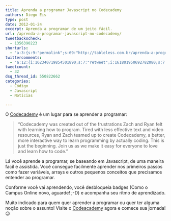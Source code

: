 ```yaml
---
title: Aprenda a programar Javascript no Codecademy
authors: Diego Eis
type: post
date: 2012-01-24
excerpt: Aprenda a programar de um jeito fácil.
url: /aprenda-a-programar-javascript-no-codecademy/
tweetbackscheck:
  - 1356390223
shorturls:
  - 'a:3:{s:9:"permalink";s:69:"http://tableless.com.br/aprenda-a-programar-javascript-no-codecademy/";s:4:"isgd";s:19:"http://is.gd/GlfgOH";s:7:"tinyurl";s:26:"http://tinyurl.com/7a3a4e4";}'
twittercomments:
  - 'a:12:{i:162340719854501890;s:7:"retweet";i:161801950692782080;s:7:"retweet";i:161799745310949376;s:7:"retweet";i:167213195310800896;s:7:"retweet";i:167201726569521152;s:7:"retweet";i:167199990484176896;s:7:"retweet";i:167199783142952961;s:7:"retweet";i:167197784997498880;s:7:"retweet";i:167196760169656321;s:7:"retweet";i:167196756956815360;s:7:"retweet";i:167196595656458240;s:7:"retweet";i:167196547648466944;s:7:"retweet";}'
tweetcount:
  - 32
dsq_thread_id: 550822662
categories:
  - Código
  - Javascript
  - Notícias

---
```

O [Codecademy][1] é um lugar para se aprender a programar:

> &#8220;Codecademy was created out of the frustrations Zach and Ryan felt with learning how to program. Tired with less effective text and video resources, Ryan and Zach teamed up to create Codecademy, a better, more interactive way to learn programming by actually coding. This is just the beginning. Join us as we make it easy for everyone to love and learn how to code.&#8221;

Lá você aprende a programar, se baseando em Javascript, de uma maneira facil e assistida. Você consegue facilmente aprender nos primeiros passos como fazer variáveis, arrays e outros pequenos conceitos que precisamos entender ao programar.

Conforme você vai aprendendo, você desbloqueia badges (Como o Campus Online novo, aguarde! ;-D) e acompanha seu ritmo de aprendizado.

Muito indicado para quem quer aprender a programar ou quer ter alguma noção sobre o assunto! Visite o [Codeacademy][1] agora e comece sua jornada! 😉

 [1]: http://www.codecademy.com/?utm_source=TablelessComBr&utm_medium=linkPost&utm_campaign=freePost